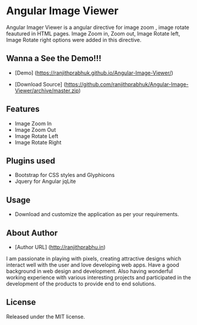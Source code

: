 # Angular Image Viewer
Angular Imager Viewer is a angular directive for image zoom , image rotate feautured in HTML pages.
Image Zoom in, Zoom out, Image Rotate left, Image Rotate right options were added in this directive.

## Wanna a See the Demo!!!

* [Demo] (https://ranjithprabhuk.github.io/Angular-Image-Viewer/)

* [Download Source]  (https://github.com/ranjithprabhuk/Angular-Image-Viewer/archive/master.zip)


## Features
* Image Zoom In
* Image Zoom Out
* Image Rotate Left
* Image Rotate Right

## Plugins used
* Bootstrap for CSS styles and Glyphicons
* Jquery for Angular jqLite

## Usage
* Download and customize the application as per your requirements.

## About Author
* [Author URL] (http://ranjithprabhu.in)

I am passionate in playing with pixels, creating attractive designs which interact well with the user and love developing web apps. Have a good background in web design and development. Also having wonderful working experience with various interesting projects and participated in the development of the products to provide end to end solutions.


## License
Released under the MIT license.
